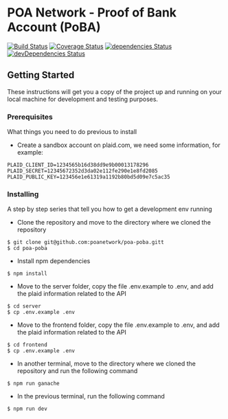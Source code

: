 # POA Network - Proof of Bank Account (PoBA)

[![Build Status](https://travis-ci.org/poanetwork/poa-poba.svg?branch=master)](https://travis-ci.org/poanetwork/poa-poba)
[![Coverage Status](https://coveralls.io/repos/github/poanetwork/poa-poba/badge.svg?branch=master)](https://coveralls.io/github/poanetwork/poa-poba?branch=master)
[![dependencies Status](https://david-dm.org/poanetwork/poa-poba/status.svg)](https://david-dm.org/poanetwork/poa-poba)
[![devDependencies Status](https://david-dm.org/poanetwork/poa-poba/dev-status.svg)](https://david-dm.org/poanetwork/poa-poba?type=dev)


## Getting Started

These instructions will get you a copy of the project up and running on your local machine for development and testing purposes.

### Prerequisites
What things you need to do previous to install
- Create a sandbox account on plaid.com, we need some information,  for example:
```
PLAID_CLIENT_ID=1234565b16d38dd9e9b00013178296 
PLAID_SECRET=12345672352d3da02e112fe290e1e8fd2085 
PLAID_PUBLIC_KEY=123456e1e61319a1192b80bd5d09e7c5ac35 
```

### Installing

A step by step series that tell you how to get a development env running

- Clone the repository and move to the directory where we cloned the repository
```
$ git clone git@github.com:poanetwork/poa-poba.gitt
$ cd poa-poba
```

- Install npm dependencies
```
$ npm install
```

- Move to the server folder, copy the file .env.example to .env, and add the plaid information related to the API
```
$ cd server
$ cp .env.example .env
```

- Move to the frontend folder, copy the file .env.example to .env, and add the plaid information related to the API
```
$ cd frontend
$ cp .env.example .env
```

- In another terminal, move to the directory where we cloned the repository and run the following command
```
$ npm run ganache
```

- In the previous terminal, run the following command
```
$ npm run dev
```
